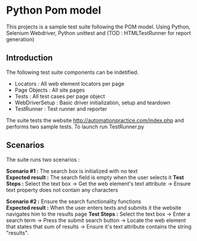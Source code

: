 # Python Pom model
This projects is a sample test suite following the POM model. Using Python, Selenium Webdriver, Python unittest and (TOD : HTMLTestRunner for report generation)
 
## Introduction
The following test suite components can be indetified.
- Locators : All web element locators per page
- Page Objects : All site pages
- Tests : All test cases per page object
- WebDriverSetup : Basic driver initialization, setup and teardown
- TestRunner : Test runner and reporter

The suite tests the website http://automationpractice.com/index.php and performs two sample tests.
To launch run TestRunner.py

## Scenarios
The suite runs two scenarios :

**Scenario #1 :** The search box is initialized with no text   
**Expected result :** The search field is empty when the user selects it
**Test Steps :** Select the text box -> Get the web element's text attribute -> Ensure text property does not contain any characters

**Scenario #2 :** Ensure the search functionality functions  
**Expected result :** When the user enters texts and submits it the website navigates him to the results page
**Test Steps :** Select the text box -> Enter a search term -> Press the submit search button -> Locate the web element that states that sum of results -> Ensure it's text attribute contains the string "results". 



